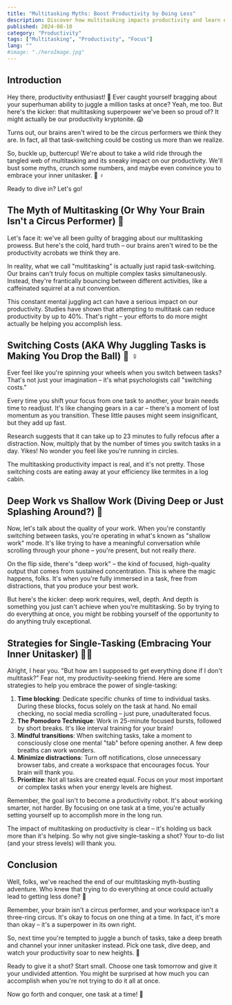 ```yaml
---
title: "Multitasking Myths: Boost Productivity by Doing Less"
description: Discover how multitasking impacts productivity and learn effective single-tasking strategies to boost your efficiency and accomplish more in less time.
published: 2024-08-10
category: "Productivity"
tags: ["Multitasking", "Productivity", "Focus"]
lang: ""
#image: "./heroImage.jpg"
---
```


<!-- ![Hero Image](./heroImage.jpg) -->

## Introduction

Hey there, productivity enthusiast! 👋 Ever caught yourself bragging about your superhuman ability to juggle a million tasks at once? Yeah, me too. But here's the kicker: that multitasking superpower we've been so proud of? It might actually be our productivity kryptonite. 😱

Turns out, our brains aren't wired to be the circus performers we think they are. In fact, all that task-switching could be costing us more than we realize.


So, buckle up, buttercup! We're about to take a wild ride through the tangled web of multitasking and its sneaky impact on our productivity. We'll bust some myths, crunch some numbers, and maybe even convince you to embrace your inner unitasker. 🦸 ‍♀ ️

Ready to dive in? Let's go!

## The Myth of Multitasking (Or Why Your Brain Isn't a Circus Performer) 🎪

Let's face it: we've all been guilty of bragging about our multitasking prowess. But here's the cold, hard truth – our brains aren't wired to be the productivity acrobats we think they are.

In reality, what we call "multitasking" is actually just rapid task-switching. Our brains can't truly focus on multiple complex tasks simultaneously. Instead, they're frantically bouncing between different activities, like a caffeinated squirrel at a nut convention.

This constant mental juggling act can have a serious impact on our productivity. Studies have shown that attempting to multitask can reduce productivity by up to 40%. That's right – your efforts to do more might actually be helping you accomplish less.

## Switching Costs (AKA Why Juggling Tasks is Making You Drop the Ball) 🤹 ‍♀ ️

Ever feel like you're spinning your wheels when you switch between tasks? That's not just your imagination – it's what psychologists call "switching costs."

Every time you shift your focus from one task to another, your brain needs time to readjust. It's like changing gears in a car – there's a moment of lost momentum as you transition. These little pauses might seem insignificant, but they add up fast.

Research suggests that it can take up to 23 minutes to fully refocus after a distraction. Now, multiply that by the number of times you switch tasks in a day. Yikes! No wonder you feel like you're running in circles.

The multitasking productivity impact is real, and it's not pretty. Those switching costs are eating away at your efficiency like termites in a log cabin.

## Deep Work vs Shallow Work (Diving Deep or Just Splashing Around?) 🤿

Now, let's talk about the quality of your work. When you're constantly switching between tasks, you're operating in what's known as "shallow work" mode. It's like trying to have a meaningful conversation while scrolling through your phone – you're present, but not really _there_.

On the flip side, there's "deep work" – the kind of focused, high-quality output that comes from sustained concentration. This is where the magic happens, folks. It's when you're fully immersed in a task, free from distractions, that you produce your best work.

But here's the kicker: deep work requires, well, depth. And depth is something you just can't achieve when you're multitasking. So by trying to do everything at once, you might be robbing yourself of the opportunity to do anything truly exceptional.

## Strategies for Single-Tasking (Embracing Your Inner Unitasker) 🧘‍♀️

Alright, I hear you. "But how am I supposed to get everything done if I don't multitask?" Fear not, my productivity-seeking friend. Here are some strategies to help you embrace the power of single-tasking:

1. **Time blocking**: Dedicate specific chunks of time to individual tasks. During these blocks, focus solely on the task at hand. No email checking, no social media scrolling – just pure, unadulterated focus.
2. **The Pomodoro Technique**: Work in 25-minute focused bursts, followed by short breaks. It's like interval training for your brain!
3. **Mindful transitions**: When switching tasks, take a moment to consciously close one mental "tab" before opening another. A few deep breaths can work wonders.
4. **Minimize distractions**: Turn off notifications, close unnecessary browser tabs, and create a workspace that encourages focus. Your brain will thank you.
5. **Prioritize**: Not all tasks are created equal. Focus on your most important or complex tasks when your energy levels are highest.

Remember, the goal isn't to become a productivity robot. It's about working smarter, not harder. By focusing on one task at a time, you're actually setting yourself up to accomplish more in the long run.

The impact of multitasking on productivity is clear – it's holding us back more than it's helping. So why not give single-tasking a shot? Your to-do list (and your stress levels) will thank you.

## Conclusion

Well, folks, we've reached the end of our multitasking myth-busting adventure. Who knew that trying to do everything at once could actually lead to getting less done? 🤯

Remember, your brain isn't a circus performer, and your workspace isn't a three-ring circus. It's okay to focus on one thing at a time. In fact, it's more than okay – it's a superpower in its own right.

So, next time you're tempted to juggle a bunch of tasks, take a deep breath and channel your inner unitasker instead. Pick one task, dive deep, and watch your productivity soar to new heights. 🚀

Ready to give it a shot? Start small. Choose one task tomorrow and give it your undivided attention. You might be surprised at how much you can accomplish when you're not trying to do it all at once.

Now go forth and conquer, one task at a time! 💪
